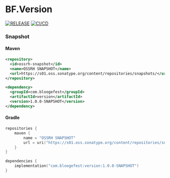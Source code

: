 # BF.Version

[![RELEASE](https://img.shields.io/github/v/release/Bloogefest/BF.Version?style=for-the-badge)](https://github.com/Bloogefest/BF.Version/releases/latest)
[![CI/CD](https://img.shields.io/github/actions/workflow/status/Bloogefest/BF.Version/master.yml?label=CI%2FCD&style=for-the-badge)](https://github.com/Bloogefest/BF.Version/actions/workflows/master.yml)

### Snapshot

#### Maven

```xml
<repository>
  <id>ossrh-snapshot</id>
  <name>OSSRH SNAPSHOT</name>
  <url>https://s01.oss.sonatype.org/content/repositories/snapshots/</url>
</repository>
```

```xml
<dependency>
  <groupId>com.bloogefest</groupId>
  <artifactId>version</artifactId>
  <version>1.0.0-SNAPSHOT</version>
</dependency>
```

#### Gradle

```kotlin
repositories {
    maven {
        name = "OSSRH SNAPSHOT"
        url = uri("https://s01.oss.sonatype.org/content/repositories/snapshots/")
    }
}
```

```kotlin
dependencies {
    implementation("com.bloogefest:version:1.0.0-SNAPSHOT")
}
```